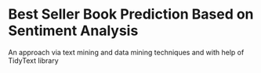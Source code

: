 # Best Seller Book Prediction Based on Sentiment Analysis
 An approach via text mining and data mining techniques and with help of TidyText library 
